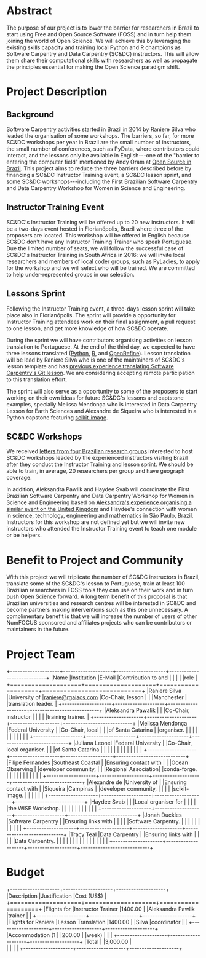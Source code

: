 # Abstract

The purpose of our project is to lower the barrier for researchers in Brazil to start using
Free and Open Source Software (FOSS) and in turn help them joining the world of Open Science. 
We will achieve this by leveraging the existing skills capacity and training 
local Python and R champions as Software Carpentry and Data Carpentry (SC&DC) instructors. 
This will allow them share their computational skills with researchers as well as 
propagate the principles essential for making the Open Science paradigm shift.

# Project Description

<!--
By helping researchers in Brazil adopt Open Science approaches, this project will contribute to 
increase international visibility and collaboration of scholars in Brazilian research
organisations. FOSS is an essential component of making Open Science a
prevalent standard. In our approach to bringing the FOSS solutions to researchers in 
Brazil, we will help them make their research more robust, reproducible and 
sustainable.

This project focuses entirely on the research sector in Brazil. A selected
number of research organisations support and are involved in this proposals 
which ensures good local insight and operational background.
-->

## Background

Software Carpentry activities started in Brazil in 2014 by Raniere Silva
who leaded the organisation of some workshops.
The barriers, so far, for more SC&DC workshops per year in Brazil
are the small number of instructors,
the small number of conferences, such as PyData, where contributors could interact,
and the lessons only be available in English---one of the "barrier to entering the computer field" mentioned by Andy Oram at [Open Source in Brazil](http://www.oreilly.com/programming/free/open-source-in-brazil.csp).
This project aims to reduce the three barriers described before
by financing a SC&DC Instructor Training event,
a SC&DC lesson sprint,
and some SC&DC workshops---including
the First Brazilian Software Carpentry and Data Carpentry Workshop for Women in Science and Engineering.

## Instructor Training Event

SC&DC's Instructor Training will be offered
up to 20 new instructors. It will be a two-days event hosted in Florianópolis, Brazil where three of the proposers are located.
This workshop will be offered in English
because SC&DC
don't have any Instructor Training Trainer
who speak Portuguese.
Due the limited number of seats,
we will follow the successful case
of SC&DC's Instructor Training in South Africa in 2016:
we will invite local researchers and members of local coder groups,
such as PyLadies,
to apply for the workshop
and we will select who will be trained.
We are committed to help under-represented groups in our selection.

## Lessons Sprint

Following the Instructor Training event,
a three-days lesson sprint will take place also in Florianópolis.
The sprint will provide a opportunity for Instructor Training attendees
work on their final assignment, a pull request to one lesson,
and get more knowledge of how SC&DC operate.

During the sprint we will have contributors organising activities on lesson translation to Portuguese.
At the end of the third day,
we expected to have three lessons translated
([Python](https://github.com/swcarpentry/python-novice-gapminder),
[R](https://github.com/swcarpentry/r-novice-gapminder), and
[OpenRefine](https://github.com/datacarpentry/OpenRefine-ecology-lesson)).
Lesson translation will be lead by Raniere Silva
who is one of the maintainers of SC&DC's lesson template
and has [previous experience translating Software Carpentry's Git lesson](http://scf.rgaiacs.com/git/index.html).
We are considering accepting remote participation to this translation effort.

The sprint will also serve as a opportunity
to some of the proposers to start working on their own ideas
for future SC&DC's lessons
and captstone examples,
specially Melissa Mendonça who is interested in Data Carpentry Lesson for Earth Sciences
and Alexandre de Siqueira who is interested in a Python capstone featuring [scikit-image](http://scikit-image.org/).

## SC&DC Workshops

We received [letters from four Brazilian research groups](https://github.com/rgaiacs/numfocus-2017-grant/tree/master/letters)
interested to host SC&DC workshops
leaded by the experienced instructors visiting Brazil
after they conduct the Instructor Training and lesson sprint.
We should be able to train, in average, 20 researchers per group
and have geograph coverage.

In addition,
Aleksandra Pawlik and Haydee Svab will coordinate the First Brazilian Software Carpentry and Data Carpentry Workshop for Women in Science and Engineering
based on [Aleksandra's experience organising a similar event on the United Kingdom](https://www.software.ac.uk/blog/2016-09-26-first-uk-software-carpentry-workshop-women-science-and-engineering)
and Haydee's connection with women in science, technology, engineering and mathematics in São Paulo, Brazil.
Instructors for this workshop are not defined yet
but we will invite new instructors who attended the Instructor Training event
to teach one module or be helpers.

# Benefit to Project and Community

With this project we will
triplicate the number of SC&DC instructors in Brazil,
translate some of the SC&DC's lesson to Portuguese,
train at least 100 Brazilian researchers in FOSS tools
they can use on their work and in turn push Open Science forward.
A long term benefit of this proposal is that Brazilian universities and research centres
will be interested in SC&DC
and become partners making interventions such as this one unnecessary.
A complimentary benefit is that we will increase the number of users of other NumFOCUS sponsored and affiliates projects
who can be contributors or maintainers in the future.

# Project Team

+--------------------+--------------------+--------------------+----------------------------+
|Name                |Institution         |E-Mail              |Contribution to and         |
|                    |                    |                    |role                        |
+====================+====================+====================+============================+
|Raniere Silva       |University of       |raniere@rgaiacs.com |Co-Chair, lesson            |
|                    |Manchester          |                    |translation leader.         |
+--------------------+--------------------+--------------------+----------------------------+
|Aleksandra Pawalik  |                    |                    |Co-Chair, instructor        |
|                    |                    |                    |training trainer.           |
+--------------------+--------------------+--------------------+----------------------------+
|Melissa Mendonça    |Federal University  |                    |Co-Chair, local             |
|                    |of Santa Catarina   |                    |organiser.                  |
|                    |                    |                    |                            |
|                    |                    |                    |                            |
+--------------------+--------------------+--------------------+----------------------------+
|Juliana Leonel      |Federal University  |                    |Co-Chair, local organiser.  |
|                    |of Santa Catarina   |                    |                            |
|                    |                    |                    |                            |
|                    |                    |                    |                            |
+--------------------+--------------------+--------------------+----------------------------+
|Filipe Fernandes    |Southeast Coastal   |                    |Ensuring contact with       |
|                    |Ocean Observing     |                    |developer community,        |
|                    |Regional Association|                    |conda-forge.                |
|                    |                    |                    |                            |
|                    |                    |                    |                            |
+--------------------+--------------------+--------------------+----------------------------+
|Alexandre de        |University of       |                    |Ensuring contact with       |
|Siqueira            |Campinas            |                    |developer community,        |
|                    |                    |                    |scikit-image.               |
|                    |                    |                    |                            |
+--------------------+--------------------+--------------------+----------------------------+
|Haydee Svab         |                    |                    |Local organiser for         |
|                    |                    |                    |the WISE Workshop.          |
|                    |                    |                    |                            |
|                    |                    |                    |                            |
+--------------------+--------------------+--------------------+----------------------------+
|Jonah Duckles       |Software Carpentry  |                    |Ensuring links with         |
|                    |                    |                    |Software Carpentry.         |
|                    |                    |                    |                            |
|                    |                    |                    |                            |
+--------------------+--------------------+--------------------+----------------------------+
|Tracy Teal          |Data Carpentry      |                    |Ensuring links with         |
|                    |                    |                    |Data Carpentry.             |
|                    |                    |                    |                            |
|                    |                    |                    |                            |
|                    |                    |                    |                            |
+--------------------+--------------------+--------------------+----------------------------+


# Budget

+--------------------+--------------------+--------------------+
|Description         |Justification       |Cost (US$)          |
+====================+====================+====================+
|Flights for         |Instructor Trainer  |1400.00             |
|Aleksandra Pawlik   |trainer             |                    |
+--------------------+--------------------+--------------------+
|Flights for Raniere |Lesson Translation  |1400.00             |
|Silva               |coordinator         |                    |
+--------------------+--------------------+--------------------+
|Accommodation (1    |                    |200.00              |
|week)               |                    |                    |
+--------------------+--------------------+--------------------+
|Total               |                    |3,000.00            |             
|                    |                    |                    |
+--------------------+--------------------+--------------------+

